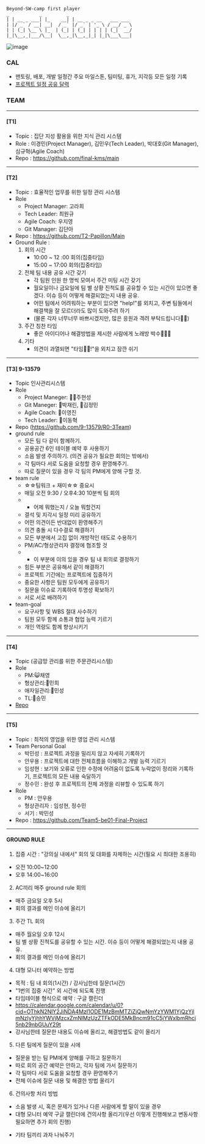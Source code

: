 ```
Beyond-SW-camp first player
_           _         _
| | __ _ ___| |_    __| | __ _ _ __   ___ ___
| |/ _` / __| __|  / _` |/ _` | '_ \ / __/ _ \
| | (_| \__ \ |_  | (_| | (_| | | | | (_|  __/
|_|\__,_|___/\__|  \__,_|\__,_|_| |_|\___\___|

```
![image](https://github.com/beyond-sw-camp/beyond-sw-camp-be01_finale_project/assets/87309910/765d9b05-cc37-46cd-bbbd-5cd4ceb2f59b)
### CAL
- 맨토링, 배포, 개발 일정간 주요 마일스톤, 팀미팅, 휴가, 지각등 모든 일정 기록
- [ 프로젝트 일정 공유 달력 ]( https://calendar.google.com/calendar/u/0?cid=NjEwOWQ2ZWY0NTA5YTYyMzBkNDQ0NmIzOTQ3NDQ5ZGZmYjAxMWRmYzU5NDgxYzk4YjA3MzNiYTBmNzQ1ZThjNUBncm91cC5jYWxlbmRhci5nb29nbGUuY29t )
  
### TEAM
----
#### [T1]
- Topic : 집단 지성 활용을 위한 지식 관리 시스템
- Role : 이경민(Project Manager), 김민우(Tech Leader), 박대호(Git Manager), 심규혁(Agile Coach)
- Repo : https://github.com/final-kms/main
  
----
#### [T2]
- Topic : 효율적인 업무를 위한 일정 관리 시스템
- Role
     - Project Manager: 고라희
     - Tech Leader: 최원규
     - Agile Coach: 우지영
     - Git Manager: 김단아
- Repo : https://github.com/T2-Papillon/Main
- Ground Rule :
  1) 회의 시간
     - 10:00 ~ 12 :00 회의(집중타임)
     - 15:00 ~ 17:00 회의(집중타임)
  2) 전체 팀 내용 공유 시간 갖기
     - 각 팀원 인원 한 명씩 모여서 주간 미팅 시간 갖기
     - 월요일이나 금요일에 팀 별 상황 진척도를 공유할 수 있는 시간이 있으면 좋겠다. 이슈 등이 어떻게 해결되었는지 내용 공유.
     - 어떤 팀에서 어려워하는 부분이 있으면 "help!"를 외치고, 주변 팀들에서 해결책을 잘 모르더라도 많이 도와주려 하기
     - (물론 각자 너무너무 바쁘시겠지만, 많은 응원과 격려 부탁드립니다🙇‍♀️)
  3) 주간 칭찬 타임
     - 좋은 아이디어나 해결방법을 제시한 사람에게 노래방 박수👏👏👏
  4) 기타
     - 의견이 과열되면 "타임🛑🤚!"을 외치고 잠깐 쉬기
  

----
#### [T3] 9-13579
- Topic 인사관리시스템
- Role
    - Project Maneger: 🐻‍❄️주현성
    - Git Maneger: 🐯박재린, 🐨김정민
    - Agile Coach: 🐰이영진
    - Tech Leader: 🐻이동혁
- Repo (https://github.com/9-13579/R0-3Team)
- ground rule
    - 모든 팀 다 같이 함께하기. 
    - 공용공간 6인 테이블 예약 후 사용하기
    - 소음 발생 주의하기. (의견 공유가 필요한 회의는 밖에서)
    - 각 팀마다 서로 도움을 요청할 경우 환영해주기.
    - 따로 질문이 있을 경우 각 팀의 PM에게 양해 구할 것.
- team rule
    - ☆☆팀워크 + 재미☆☆ 중요시
    - 매일 오전 9:30 / 오후4:30 10분씩 팀 회의
    - + 어제 뭐했는지 / 오늘 뭐할건지
    - 결석 및 지각시 일정 미리 공유하기
    - 어떤 의견이든 반대없이 환영해주기
    - 의견 충돌 시 다수결로 해결하기
    - 모든 부분에서 고집 없이 개방적인 태도로 수용하기
    - PM/AC/형상관리자 결정에 협조할 것
    - + 이 부분에 이의 있을 경우 팀 내 회의로 결정하기
    - 힘든 부분은 공유해서 같이 해결하기
    - 프로젝트 기간에는 프로젝트에 집중하기
    - 중요한 사항은 팀원 모두에게 공유하기
    - 질문을 이슈로 기록하여 투명성 확보하기
    - 서로 서로 배려하기
- team-goal
    - 요구사항 및 WBS 절대 사수하기
    - 팀원 모두 함께 소통과 협업 능력 기르기
    - 개인 역량도 함께 향상시키기

----
#### [T4]
- Topic (공급망 관리를 위한 주문관리시스템)
- Role
    - PM:😺채영
    - 형상관리:🦔민희
    - 애자일관리:🐯민성
    - TL:🐹승민
- [Repo](https://github.com/team4-order/team4-main)

----
#### [T5]
- Topic : 최적의 영업을 위한 영업 관리 시스템
- Team Personal Goal
  - 박민성 : 프로젝트 과정을 밀리지 않고 자세히 기록하기
  - 안우용 : 프로젝트에 대한 전체흐름을 이해하고 개발 능력 기르기
  - 임성현 : 보기와 오류로 인한 수정에 어려움이 없도록 누락없이 정리와 기록하기, 프로젝트의 모든 내용 숙달하기
  - 정수민 : 완성 후 프로젝트의 전체 과정을 리뷰할 수 있도록 하기
- Role
  - PM : 안우용
  - 형상관리자 : 임성현, 정수민 
  - 서기 : 박민성
- Repo : https://github.com/Team5-be01-Final-Project

----
#### GROUND RULE
1. 집중 시간 : "강의실 내에서" 회의 및 대화를 자제하는 시간(필요 시 최대한 조용히)
- 오전 10:00~12:00
- 오후 14:00~16:00
2. AC끼리 매주 ground rule 회의
- 매주 금요일 오후 5시
- 회의 결과를 메인 이슈에 올리기
3. 주간 TL 회의
- 매주 월요일 오후 12시
- 팀 별 상황 진척도를 공유할 수 있는 시간. 이슈 등이 어떻게 해결되었는지 내용 공유.
- 회의 결과를 메인 이슈에 올리기
4. 대형 모니터 예약하는 방법
- 목적 : 팀 내 회의(1시간) / 강사님한테 질문(1시간)
- "1번의 집중 시간" 외 시간에 되도록 진행
- 타임테이블 형식으로 예약 : 구글 캘린더
- https://calendar.google.com/calendar/u/0?cid=OThkN2NlY2JiNDA4MzI1ODE1MzBmMTZiZjQwNmYzYWM1YjQzYjlmNzIyYjhhYWVjMzcxZmNlMzUzZTFkODE5MkBncm91cC5jYWxlbmRhci5nb29nbGUuY29t
- 강사님한테 질문한 내용도 이슈에 올리고, 해결방법도 같이 올리기
5. 다른 팀에게 질문이 있을 시에
- 질문을 받는 팀 PM에게 양해를 구하고 질문하기
- 따로 회의 공간 예약은 안하고, 각자 팀에 가서 질문하기
- 각 팀마다 서로 도움을 요청할 경우 환영해주기
- 전체 이슈에 질문 내용 및 해결한 방법 올리기
6. 건의사항 처리 방법
- 소음 발생 시, 혹은 문제가 있거나 다른 사람에게 할 말이 있을 경우
- 대형 모니터 예약 구글 캘린더에 건의사항 올리기(우선 이렇게 진행해보고 변동사항 필요하면 추가 회의 진행)
* 기타
팀끼리 과자 나눠주기 
